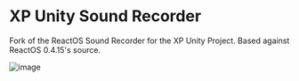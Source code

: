 # XP Unity Sound Recorder
Fork of the ReactOS Sound Recorder for the XP Unity Project. 
Based against ReactOS 0.4.15's source.

![image](https://github.com/legofanlovessayori/xpunity-sndrec32/assets/94994630/1d0013f2-62fa-4d7e-8c3c-e08c1bfb8380)
